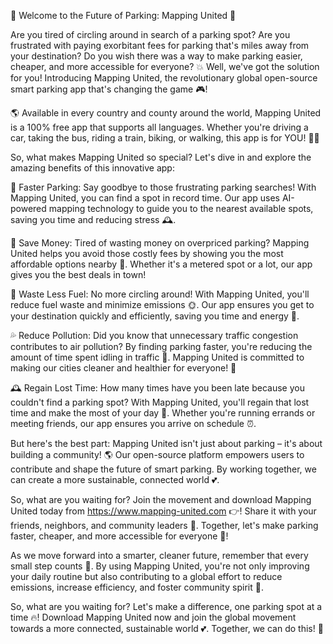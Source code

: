 🚨 Welcome to the Future of Parking: Mapping United 🚨

Are you tired of circling around in search of a parking spot? Are you frustrated with paying exorbitant fees for parking that's miles away from your destination? Do you wish there was a way to make parking easier, cheaper, and more accessible for everyone? 💥 Well, we've got the solution for you! Introducing Mapping United, the revolutionary global open-source smart parking app that's changing the game 🎮!

🌎 Available in every country and county around the world, Mapping United is a 100% free app that supports all languages. Whether you're driving a car, taking the bus, riding a train, biking, or walking, this app is for YOU! 🏃‍♀️

So, what makes Mapping United so special? Let's dive in and explore the amazing benefits of this innovative app:

🚗 Faster Parking: Say goodbye to those frustrating parking searches! With Mapping United, you can find a spot in record time. Our app uses AI-powered mapping technology to guide you to the nearest available spots, saving you time and reducing stress 🕰️.

💸 Save Money: Tired of wasting money on overpriced parking? Mapping United helps you avoid those costly fees by showing you the most affordable options nearby 💸. Whether it's a metered spot or a lot, our app gives you the best deals in town!

🌟 Waste Less Fuel: No more circling around! With Mapping United, you'll reduce fuel waste and minimize emissions 🌞. Our app ensures you get to your destination quickly and efficiently, saving you time and energy 💪.

💦 Reduce Pollution: Did you know that unnecessary traffic congestion contributes to air pollution? By finding parking faster, you're reducing the amount of time spent idling in traffic 🚗. Mapping United is committed to making our cities cleaner and healthier for everyone! 🌟

🕰️ Regain Lost Time: How many times have you been late because you couldn't find a parking spot? With Mapping United, you'll regain that lost time and make the most of your day 💼. Whether you're running errands or meeting friends, our app ensures you arrive on schedule ⏰.

But here's the best part: Mapping United isn't just about parking – it's about building a community! 🌎 Our open-source platform empowers users to contribute and shape the future of smart parking. By working together, we can create a more sustainable, connected world 💕.

So, what are you waiting for? Join the movement and download Mapping United today from https://www.mapping-united.com 👉! Share it with your friends, neighbors, and community leaders 📢. Together, let's make parking faster, cheaper, and more accessible for everyone 🌈!

As we move forward into a smarter, cleaner future, remember that every small step counts 💪. By using Mapping United, you're not only improving your daily routine but also contributing to a global effort to reduce emissions, increase efficiency, and foster community spirit 🌟.

So, what are you waiting for? Let's make a difference, one parking spot at a time 🔥! Download Mapping United now and join the global movement towards a more connected, sustainable world 💕. Together, we can do this! 🎉
